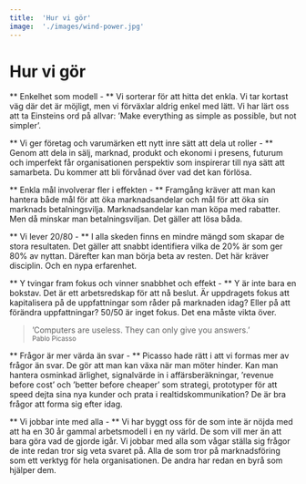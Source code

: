 ---title:	'Hur vi gör'image:	'./images/wind-power.jpg'---# Hur vi gör** Enkelhet som modell - **Vi sorterar för att hitta det enkla. Vi tar kortast väg där det är möjligt, men vi förväxlar aldrig enkel med lätt. Vi har lärt oss att ta Einsteins ord på allvar: ’Make everything as simple as possible, but not simpler’.** Vi ger företag och varumärken ett nytt inre sätt att dela ut roller - **Genom att dela in sälj, marknad, produkt och ekonomi i presens, futurum och imperfekt får organisationen perspektiv som inspirerar till nya sätt att samarbeta. Du kommer att bli förvånad över vad det kan förlösa.** Enkla mål involverar fler i effekten - **Framgång kräver att man kan hantera både mål för att öka marknadsandelar och mål för att öka sin marknads betalningsvilja. Marknadsandelar kan man köpa med rabatter. Men då minskar man betalningsviljan. Det gäller att lösa båda.** Vi lever 20/80 - **I alla skeden finns en mindre mängd som skapar de stora resultaten. Det gäller att snabbt identifiera vilka de 20% är som ger 80% av nyttan. Därefter kan man börja beta av resten. Det här kräver disciplin. Och en nypa erfarenhet.** Y tvingar fram fokus och vinner snabbhet och effekt - **Y är inte bara en bokstav. Det är ett arbetsredskap för att nå beslut. Är uppdragets fokus att kapitalisera på de uppfattningar som råder på marknaden idag? Eller på att förändra uppfattningar? 50/50 är inget fokus. Det ena måste vikta över.> ’Computers are useless. They can only give you answers.’  <small>Pablo Picasso</small>** Frågor är mer värda än svar - **Picasso hade rätt i att vi formas mer av frågor än svar. De gör att man kan växa när man möter hinder. Kan man hantera osminkad ärlighet, signalvärde in i affärsberäkningar, ’revenue before cost’ och ’better before cheaper’ som strategi, prototyper för att speed dejta sina nya kunder och prata i realtidskommunikation? De är bra frågor att forma sig efter idag.** Vi jobbar inte med alla - **Vi har byggt oss för de som inte är nöjda med att ha en 30 år gammal arbetsmodell i en ny värld. De som vill mer än att bara göra vad de gjorde igår. Vi jobbar med alla som vågar ställa sig frågor de inte redan tror sig veta svaret på. Alla de som tror på marknadsföring som ett verktyg för hela organisationen. De andra har redan en byrå som hjälper dem.